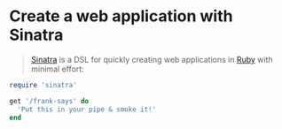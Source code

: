 # Create a web application with Sinatra

> [Sinatra] is a DSL for quickly creating web applications in [Ruby] with minimal effort:

``` ruby
require 'sinatra'

get '/frank-says' do
  'Put this in your pipe & smoke it!'
end
```

[Ruby]: https://ruby-lang.org
[Sinatra]: http://sinatrarb.com

